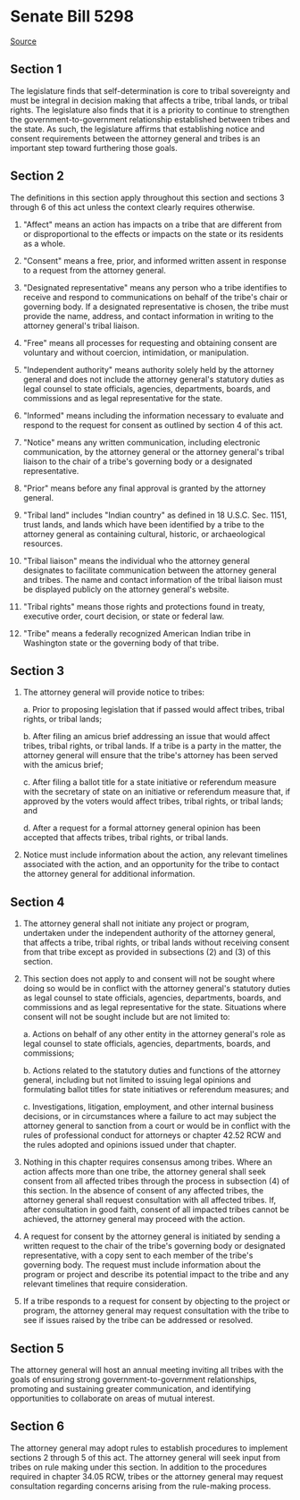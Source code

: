 # Senate Bill 5298

[Source](http://lawfilesext.leg.wa.gov/biennium/2021-22/Pdf/Bills/Senate%20Bills/5298.pdf)
## Section 1
The legislature finds that self-determination is core to tribal sovereignty and must be integral in decision making that affects a tribe, tribal lands, or tribal rights. The legislature also finds that it is a priority to continue to strengthen the government-to-government relationship established between tribes and the state. As such, the legislature affirms that establishing notice and consent requirements between the attorney general and tribes is an important step toward furthering those goals.


## Section 2
The definitions in this section apply throughout this section and sections 3 through 6 of this act unless the context clearly requires otherwise.

1. "Affect" means an action has impacts on a tribe that are different from or disproportional to the effects or impacts on the state or its residents as a whole.

2. "Consent" means a free, prior, and informed written assent in response to a request from the attorney general.

3. "Designated representative" means any person who a tribe identifies to receive and respond to communications on behalf of the tribe's chair or governing body. If a designated representative is chosen, the tribe must provide the name, address, and contact information in writing to the attorney general's tribal liaison.

4. "Free" means all processes for requesting and obtaining consent are voluntary and without coercion, intimidation, or manipulation.

5. "Independent authority" means authority solely held by the attorney general and does not include the attorney general's statutory duties as legal counsel to state officials, agencies, departments, boards, and commissions and as legal representative for the state.

6. "Informed" means including the information necessary to evaluate and respond to the request for consent as outlined by section 4 of this act.

7. "Notice" means any written communication, including electronic communication, by the attorney general or the attorney general's tribal liaison to the chair of a tribe's governing body or a designated representative.

8. "Prior" means before any final approval is granted by the attorney general.

9. "Tribal land" includes "Indian country" as defined in 18 U.S.C. Sec. 1151, trust lands, and lands which have been identified by a tribe to the attorney general as containing cultural, historic, or archaeological resources.

10. "Tribal liaison" means the individual who the attorney general designates to facilitate communication between the attorney general and tribes. The name and contact information of the tribal liaison must be displayed publicly on the attorney general's website.

11. "Tribal rights" means those rights and protections found in treaty, executive order, court decision, or state or federal law.

12. "Tribe" means a federally recognized American Indian tribe in Washington state or the governing body of that tribe.


## Section 3
1. The attorney general will provide notice to tribes:

    a. Prior to proposing legislation that if passed would affect tribes, tribal rights, or tribal lands;

    b. After filing an amicus brief addressing an issue that would affect tribes, tribal rights, or tribal lands. If a tribe is a party in the matter, the attorney general will ensure that the tribe's attorney has been served with the amicus brief;

    c. After filing a ballot title for a state initiative or referendum measure with the secretary of state on an initiative or referendum measure that, if approved by the voters would affect tribes, tribal rights, or tribal lands; and

    d. After a request for a formal attorney general opinion has been accepted that affects tribes, tribal rights, or tribal lands.

2. Notice must include information about the action, any relevant timelines associated with the action, and an opportunity for the tribe to contact the attorney general for additional information.


## Section 4
1. The attorney general shall not initiate any project or program, undertaken under the independent authority of the attorney general, that affects a tribe, tribal rights, or tribal lands without receiving consent from that tribe except as provided in subsections (2) and (3) of this section.

2. This section does not apply to and consent will not be sought where doing so would be in conflict with the attorney general's statutory duties as legal counsel to state officials, agencies, departments, boards, and commissions and as legal representative for the state. Situations where consent will not be sought include but are not limited to:

    a. Actions on behalf of any other entity in the attorney general's role as legal counsel to state officials, agencies, departments, boards, and commissions;

    b. Actions related to the statutory duties and functions of the attorney general, including but not limited to issuing legal opinions and formulating ballot titles for state initiatives or referendum measures; and

    c. Investigations, litigation, employment, and other internal business decisions, or in circumstances where a failure to act may subject the attorney general to sanction from a court or would be in conflict with the rules of professional conduct for attorneys or chapter 42.52 RCW and the rules adopted and opinions issued under that chapter.

3. Nothing in this chapter requires consensus among tribes. Where an action affects more than one tribe, the attorney general shall seek consent from all affected tribes through the process in subsection (4) of this section. In the absence of consent of any affected tribes, the attorney general shall request consultation with all affected tribes. If, after consultation in good faith, consent of all impacted tribes cannot be achieved, the attorney general may proceed with the action.

4. A request for consent by the attorney general is initiated by sending a written request to the chair of the tribe's governing body or designated representative, with a copy sent to each member of the tribe's governing body. The request must include information about the program or project and describe its potential impact to the tribe and any relevant timelines that require consideration.

5. If a tribe responds to a request for consent by objecting to the project or program, the attorney general may request consultation with the tribe to see if issues raised by the tribe can be addressed or resolved.


## Section 5
The attorney general will host an annual meeting inviting all tribes with the goals of ensuring strong government-to-government relationships, promoting and sustaining greater communication, and identifying opportunities to collaborate on areas of mutual interest.


## Section 6
The attorney general may adopt rules to establish procedures to implement sections 2 through 5 of this act. The attorney general will seek input from tribes on rule making under this section. In addition to the procedures required in chapter 34.05 RCW, tribes or the attorney general may request consultation regarding concerns arising from the rule-making process.

